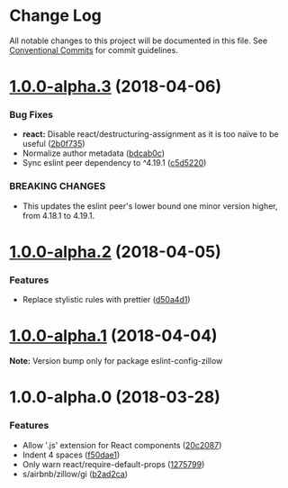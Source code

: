 # Change Log

All notable changes to this project will be documented in this file.
See [Conventional Commits](https://conventionalcommits.org) for commit guidelines.

<a name="1.0.0-alpha.3"></a>
# [1.0.0-alpha.3](https://github.com/zillow/javascript/compare/eslint-config-zillow@1.0.0-alpha.2...eslint-config-zillow@1.0.0-alpha.3) (2018-04-06)


### Bug Fixes

* **react:** Disable react/destructuring-assignment as it is too naïve to be useful ([2b0f735](https://github.com/zillow/javascript/commit/2b0f735))
* Normalize author metadata ([bdcab0c](https://github.com/zillow/javascript/commit/bdcab0c))
* Sync eslint peer dependency to ^4.19.1 ([c5d5220](https://github.com/zillow/javascript/commit/c5d5220))


### BREAKING CHANGES

* This updates the eslint peer's lower bound one minor version higher, from 4.18.1 to 4.19.1.





<a name="1.0.0-alpha.2"></a>
# [1.0.0-alpha.2](https://github.com/zillow/javascript/compare/eslint-config-zillow@1.0.0-alpha.1...eslint-config-zillow@1.0.0-alpha.2) (2018-04-05)


### Features

* Replace stylistic rules with prettier ([d50a4d1](https://github.com/zillow/javascript/commit/d50a4d1))





<a name="1.0.0-alpha.1"></a>
# [1.0.0-alpha.1](https://github.com/zillow/javascript/compare/eslint-config-zillow@1.0.0-alpha.0...eslint-config-zillow@1.0.0-alpha.1) (2018-04-04)

**Note:** Version bump only for package eslint-config-zillow





<a name="1.0.0-alpha.0"></a>
# 1.0.0-alpha.0 (2018-03-28)


### Features

* Allow '.js' extension for React components ([20c2087](https://github.com/zillow/javascript/commit/20c2087))
* Indent 4 spaces ([f50dae1](https://github.com/zillow/javascript/commit/f50dae1))
* Only warn react/require-default-props ([1275799](https://github.com/zillow/javascript/commit/1275799))
* s/airbnb/zillow/gi ([b2ad2ca](https://github.com/zillow/javascript/commit/b2ad2ca))
